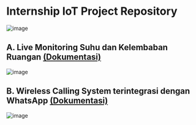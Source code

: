 # Internship IoT Project Repository
![image](https://github.com/user-attachments/assets/8c27dca5-e0de-40f5-a032-101cf6c841fd)

## A. Live Monitoring Suhu dan Kelembaban Ruangan <a href="https://github.com/muh-adrian76/project-iot/tree/main/DHT">(Dokumentasi)</a>
![image](https://github.com/user-attachments/assets/53de6c3a-e06c-4c03-ba87-7badfb19aefc)

## B. Wireless Calling System terintegrasi dengan WhatsApp <a href="https://github.com/muh-adrian76/project-iot/tree/main/Diklat">(Dokumentasi)</a>
![image](https://github.com/user-attachments/assets/ebf7e52d-24e0-4ebb-9531-c323e45235dd)
